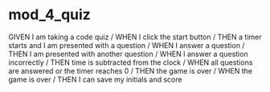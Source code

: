 # mod_4_quiz
GIVEN I am taking a code quiz /
WHEN I click the start button /
THEN a timer starts and I am presented with a question /
WHEN I answer a question /
THEN I am presented with another question /
WHEN I answer a question incorrectly /
THEN time is subtracted from the clock /
WHEN all questions are answered or the timer reaches 0 /
THEN the game is over /
WHEN the game is over /
THEN I can save my initials and score